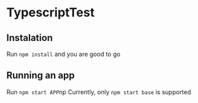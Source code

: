 # TypescriptTest
## Instalation
Run `npm install` and you are good to go

## Running an app
Run `npm start APP`np
Currently, only `npm start base` is supported